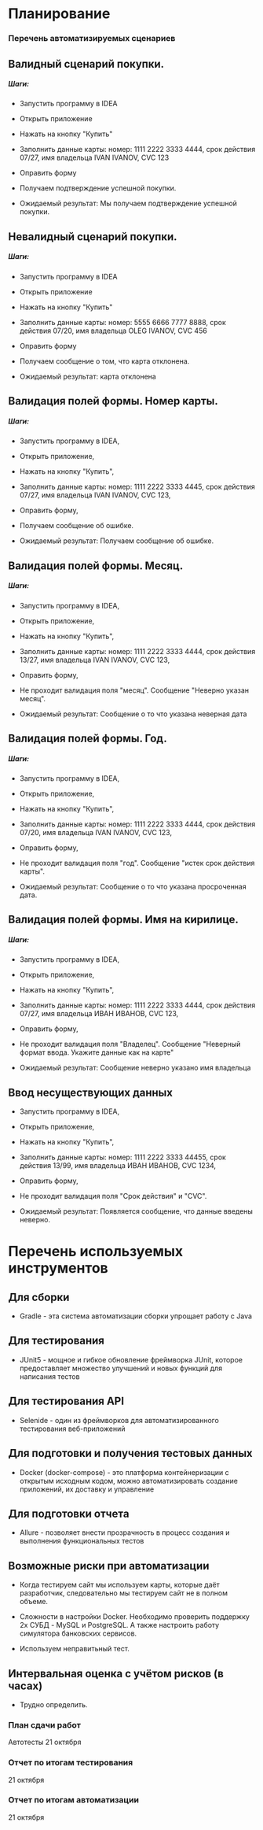 # Планирование #

### Перечень автоматизируемых сценариев ###

## Валидный сценарий покупки. ##
##### Шаги: #####

* Запустить программу в IDEA

* Открыть приложение

* Нажать на кнопку "Купить"

* Заполнить данные карты: номер: 1111 2222 3333 4444, срок действия 07/27, имя владельца IVAN IVANOV, CVC 123

* Оправить форму

* Получаем подтверждение успешной покупки.

* Ожидаемый результат: Мы получаем подтверждение успешной покупки.

## Невалидный сценарий покупки. ##

##### Шаги: #####

* Запустить программу в IDEA

* Открыть приложение

* Нажать на кнопку "Купить"

* Заполнить данные карты: номер: 5555 6666 7777 8888, срок действия 07/20, имя владельца OLEG IVANOV, CVC 456

* Оправить форму

* Получаем сообщение о том, что карта отклонена.

* Ожидаемый результат: карта отклонена

## Валидация полей формы. Номер карты. ##

##### Шаги: #####

* Запустить программу в IDEA, 

* Открыть приложение,

* Нажать на кнопку "Купить",

* Заполнить данные карты: номер: 1111 2222 3333 4445, срок действия 07/27, имя владельца IVAN IVANOV, CVC 123,

* Оправить форму,

* Получаем сообщение об ошибке.

* Ожидаемый результат: Получаем сообщение об ошибке.

## Валидация полей формы. Месяц. ##

##### Шаги: #####

* Запустить программу в IDEA,

* Открыть приложение,

* Нажать на кнопку "Купить",

* Заполнить данные карты: номер: 1111 2222 3333 4444, срок действия 13/27, имя владельца IVAN IVANOV, CVC 123,

* Оправить форму,

* Не проходит валидация поля "месяц". Сообщение "Неверно указан месяц".

* Ожидаемый результат: Сообщение о то что указана неверная дата

## Валидация полей формы. Год. ##

##### Шаги: #####

* Запустить программу в IDEA,

* Открыть приложение,

* Нажать на кнопку "Купить",

* Заполнить данные карты: номер: 1111 2222 3333 4444, срок действия 07/20, имя владельца IVAN IVANOV, CVC 123,

* Оправить форму,

* Не проходит валидация поля "год". Сообщение "истек срок действия карты".

* Ожидаемый результат: Сообщение о то что указана просроченная дата.

## Валидация полей формы. Имя на кирилице. ##

 ##### Шаги: #####

* Запустить программу в IDEA,

* Открыть приложение,

* Нажать на кнопку "Купить",

* Заполнить данные карты: номер: 1111 2222 3333 4444, срок действия 07/27, имя владельца ИВАН ИВАНОВ, CVC 123,

* Оправить форму,

* Не проходит валидация поля "Владелец". Сообщение "Неверный формат ввода. Укажите данные как на карте"

* Ожидаемый результат: Сообщение неверно указано имя владельца

## Ввод несуществующих данных ##

* Запустить программу в IDEA,

* Открыть приложение,

* Нажать на кнопку "Купить",

* Заполнить данные карты: номер: 1111 2222 3333 44455, срок действия 13/99, имя владельца ИВАН ИВАНОВ, CVC 1234,

* Оправить форму,

* Не проходит валидация поля "Срок действия" и "CVC". 

* Ожидаемый результат: Появляется сообщение, что данные введены неверно.

# Перечень используемых инструментов #

## Для сборки ##

* Gradle - эта система автоматизации сборки упрощает работу с Java 

## Для тестирования ##

* JUnit5 - мощное и гибкое обновление фреймворка JUnit, которое предоставляет множество улучшений и новых функций для написания тестов

## Для тестирования API ## 

* Selenide - один из фреймворков для автоматизированного тестирования веб-приложений

## Для подготовки и получения тестовых данных ## 

* Docker (docker-compose) - это платформа контейнеризации с открытым исходным кодом, можно автоматизировать создание приложений, их доставку и управление
## Для подготовки отчета ## 

* Allure - позволяет внести прозрачность в процесс создания и выполнения функциональных тестов


## Возможные риски при автоматизации ## 

* Когда тестируем сайт мы используем карты, которые даёт разработчик, следовательно мы тестируем сайт не в полном объеме.

* Сложности в настройки Docker. Необходимо проверить поддержку 2х СУБД - MySQL и PostgreSQL. А также настроить работу симулятора банковских сервисов.

* Используем неправитьный тест.

## Интервальная оценка с учётом рисков (в часах) ## 

* Трудно определить.

### План сдачи работ ###
Автотесты
21 октября

### Отчет по итогам тестирования ###
21 октября

### Отчет по итогам автоматизации ###
21 октября
